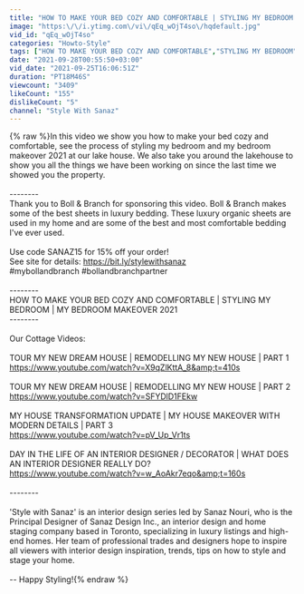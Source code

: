 ```yaml
---
title: "HOW TO MAKE YOUR BED COZY AND COMFORTABLE | STYLING MY BEDROOM | MY BEDROOM MAKEOVER 2021"
image: "https:\/\/i.ytimg.com\/vi\/qEq_wOjT4so\/hqdefault.jpg"
vid_id: "qEq_wOjT4so"
categories: "Howto-Style"
tags: ["HOW TO MAKE YOUR BED COZY AND COMFORTABLE","STYLING MY BEDROOM","MY BEDROOM MAKEOVER 2021"]
date: "2021-09-28T00:55:50+03:00"
vid_date: "2021-09-25T16:06:51Z"
duration: "PT18M46S"
viewcount: "3409"
likeCount: "155"
dislikeCount: "5"
channel: "Style With Sanaz"
---
```

{% raw %}In this video we show you how to make your bed cozy and comfortable, see the process of styling my bedroom and my bedroom makeover 2021 at our lake house. We also take you around the lakehouse to show you all the things we have been working on since the last time we showed you the property. <br /><br />--------<br />Thank you to Boll &amp; Branch for sponsoring this video. Boll &amp; Branch makes some of the best sheets in luxury bedding. These luxury organic sheets are used in my home and are some of the best and most comfortable bedding I've ever used. <br /><br />Use code SANAZ15 for 15% off your order! <br />See site for details: <a rel="nofollow" target="blank" href="https://bit.ly/stylewithsanaz">https://bit.ly/stylewithsanaz</a><br />#mybollandbranch #bollandbranchpartner <br /><br />--------<br />HOW TO MAKE YOUR BED COZY AND COMFORTABLE | STYLING MY BEDROOM | MY BEDROOM MAKEOVER 2021<br />--------<br /><br />Our Cottage Videos:<br /><br />TOUR MY NEW DREAM HOUSE | REMODELLING MY NEW HOUSE | PART 1<br /><a rel="nofollow" target="blank" href="https://www.youtube.com/watch?v=X9qZlKttA_8&amp;t=410s">https://www.youtube.com/watch?v=X9qZlKttA_8&amp;t=410s</a><br /><br />TOUR MY NEW DREAM HOUSE | REMODELLING MY NEW HOUSE | PART 2<br /><a rel="nofollow" target="blank" href="https://www.youtube.com/watch?v=SFYDlD1FEkw">https://www.youtube.com/watch?v=SFYDlD1FEkw</a><br /><br />MY HOUSE TRANSFORMATION UPDATE | MY HOUSE MAKEOVER WITH MODERN DETAILS | PART 3<br /><a rel="nofollow" target="blank" href="https://www.youtube.com/watch?v=pV_Up_Vr1ts">https://www.youtube.com/watch?v=pV_Up_Vr1ts</a><br /><br />DAY IN THE LIFE OF AN INTERIOR DESIGNER / DECORATOR | WHAT DOES AN INTERIOR DESIGNER REALLY DO?<br /><a rel="nofollow" target="blank" href="https://www.youtube.com/watch?v=w_AoAkr7eqo&amp;t=160s">https://www.youtube.com/watch?v=w_AoAkr7eqo&amp;t=160s</a><br /><br />--------<br /><br />'Style with Sanaz' is an interior design series led by Sanaz Nouri, who is the Principal Designer of Sanaz Design Inc., an interior design and home staging company based in Toronto, specializing in luxury listings and high-end homes. Her team of professional trades and designers hope to inspire all viewers with interior design inspiration, trends, tips on how to style and stage your home.<br /><br />-- Happy Styling!{% endraw %}
